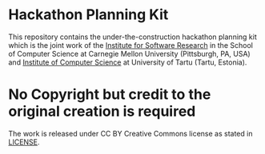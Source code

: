 # Hackathon Planning Kit
This repository contains the under-the-construction hackathon planning kit which is the joint work of the [Institute for Software Research](https://www.isri.cmu.edu/) in the School of Computer Science at Carnegie Mellon University (Pittsburgh, PA, USA) and [Institute of Computer Science](https://www.cs.ut.ee/en) at University of Tartu (Tartu, Estonia).

# No Copyright but credit to the original creation is required
The work is released under CC BY Creative Commons license as stated in [LICENSE](LICENSE.md).